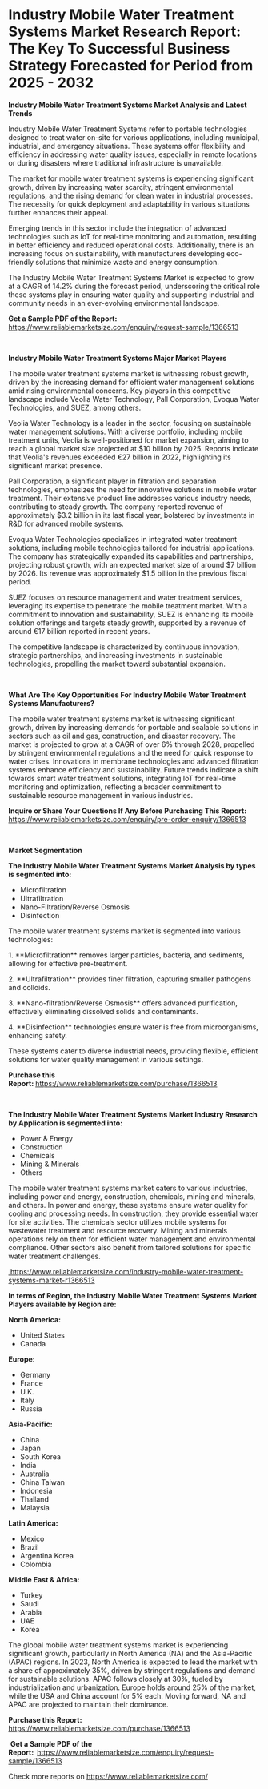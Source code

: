 <p><h1>Industry Mobile Water Treatment Systems Market Research Report: The Key To Successful Business Strategy Forecasted for Period from 2025 - 2032</h1></p><p><strong>Industry Mobile Water Treatment Systems Market Analysis and Latest Trends</strong></p>
<p><p>Industry Mobile Water Treatment Systems refer to portable technologies designed to treat water on-site for various applications, including municipal, industrial, and emergency situations. These systems offer flexibility and efficiency in addressing water quality issues, especially in remote locations or during disasters where traditional infrastructure is unavailable. </p><p>The market for mobile water treatment systems is experiencing significant growth, driven by increasing water scarcity, stringent environmental regulations, and the rising demand for clean water in industrial processes. The necessity for quick deployment and adaptability in various situations further enhances their appeal. </p><p>Emerging trends in this sector include the integration of advanced technologies such as IoT for real-time monitoring and automation, resulting in better efficiency and reduced operational costs. Additionally, there is an increasing focus on sustainability, with manufacturers developing eco-friendly solutions that minimize waste and energy consumption. </p><p>The Industry Mobile Water Treatment Systems Market is expected to grow at a CAGR of 14.2% during the forecast period, underscoring the critical role these systems play in ensuring water quality and supporting industrial and community needs in an ever-evolving environmental landscape.</p></p>
<p><strong>Get a Sample PDF of the Report:&nbsp;</strong> <a href="https://www.reliablemarketsize.com/enquiry/request-sample/1366513?utm_campaign=3114&utm_medium=2&utm_source=Github&utm_content=ia&utm_term=30032025&utm_id=industry-mobile-water-treatment-systems">https://www.reliablemarketsize.com/enquiry/request-sample/1366513</a></p>
<p>&nbsp;</p>
<p><strong>Industry Mobile Water Treatment Systems Major Market Players</strong></p>
<p><p>The mobile water treatment systems market is witnessing robust growth, driven by the increasing demand for efficient water management solutions amid rising environmental concerns. Key players in this competitive landscape include Veolia Water Technology, Pall Corporation, Evoqua Water Technologies, and SUEZ, among others.</p><p>Veolia Water Technology is a leader in the sector, focusing on sustainable water management solutions. With a diverse portfolio, including mobile treatment units, Veolia is well-positioned for market expansion, aiming to reach a global market size projected at $10 billion by 2025. Reports indicate that Veolia's revenues exceeded €27 billion in 2022, highlighting its significant market presence.</p><p>Pall Corporation, a significant player in filtration and separation technologies, emphasizes the need for innovative solutions in mobile water treatment. Their extensive product line addresses various industry needs, contributing to steady growth. The company reported revenue of approximately $3.2 billion in its last fiscal year, bolstered by investments in R&D for advanced mobile systems.</p><p>Evoqua Water Technologies specializes in integrated water treatment solutions, including mobile technologies tailored for industrial applications. The company has strategically expanded its capabilities and partnerships, projecting robust growth, with an expected market size of around $7 billion by 2026. Its revenue was approximately $1.5 billion in the previous fiscal period.</p><p>SUEZ focuses on resource management and water treatment services, leveraging its expertise to penetrate the mobile treatment market. With a commitment to innovation and sustainability, SUEZ is enhancing its mobile solution offerings and targets steady growth, supported by a revenue of around €17 billion reported in recent years.</p><p>The competitive landscape is characterized by continuous innovation, strategic partnerships, and increasing investments in sustainable technologies, propelling the market toward substantial expansion.</p></p>
<p>&nbsp;</p>
<p><strong>What Are The Key Opportunities For Industry Mobile Water Treatment Systems Manufacturers?</strong></p>
<p><p>The mobile water treatment systems market is witnessing significant growth, driven by increasing demands for portable and scalable solutions in sectors such as oil and gas, construction, and disaster recovery. The market is projected to grow at a CAGR of over 6% through 2028, propelled by stringent environmental regulations and the need for quick response to water crises. Innovations in membrane technologies and advanced filtration systems enhance efficiency and sustainability. Future trends indicate a shift towards smart water treatment solutions, integrating IoT for real-time monitoring and optimization, reflecting a broader commitment to sustainable resource management in various industries.</p></p>
<p><strong>Inquire or Share Your Questions If Any Before Purchasing This Report:</strong> <a href="https://www.reliablemarketsize.com/enquiry/pre-order-enquiry/1366513?utm_campaign=3114&utm_medium=2&utm_source=Github&utm_content=ia&utm_term=30032025&utm_id=industry-mobile-water-treatment-systems">https://www.reliablemarketsize.com/enquiry/pre-order-enquiry/1366513</a></p>
<p>&nbsp;</p>
<p><strong>Market Segmentation</strong></p>
<p><strong>The Industry Mobile Water Treatment Systems Market Analysis by types is segmented into:</strong></p>
<p><ul><li>Microfiltration</li><li>Ultrafiltration</li><li>Nano-Filtration/Reverse Osmosis</li><li>Disinfection</li></ul></p>
<p><p>The mobile water treatment systems market is segmented into various technologies: </p><p>1. **Microfiltration** removes larger particles, bacteria, and sediments, allowing for effective pre-treatment. </p><p>2. **Ultrafiltration** provides finer filtration, capturing smaller pathogens and colloids. </p><p>3. **Nano-filtration/Reverse Osmosis** offers advanced purification, effectively eliminating dissolved solids and contaminants. </p><p>4. **Disinfection** technologies ensure water is free from microorganisms, enhancing safety. </p><p>These systems cater to diverse industrial needs, providing flexible, efficient solutions for water quality management in various settings.</p></p>
<p><strong>Purchase this Report:&nbsp;</strong><a href="https://www.reliablemarketsize.com/purchase/1366513?utm_campaign=3114&utm_medium=2&utm_source=Github&utm_content=ia&utm_term=30032025&utm_id=industry-mobile-water-treatment-systems">https://www.reliablemarketsize.com/purchase/1366513</a></p>
<p>&nbsp;</p>
<p><strong>The Industry Mobile Water Treatment Systems Market Industry Research by Application is segmented into:</strong></p>
<p><ul><li>Power & Energy</li><li>Construction</li><li>Chemicals</li><li>Mining & Minerals</li><li>Others</li></ul></p>
<p><p>The mobile water treatment systems market caters to various industries, including power and energy, construction, chemicals, mining and minerals, and others. In power and energy, these systems ensure water quality for cooling and processing needs. In construction, they provide essential water for site activities. The chemicals sector utilizes mobile systems for wastewater treatment and resource recovery. Mining and minerals operations rely on them for efficient water management and environmental compliance. Other sectors also benefit from tailored solutions for specific water treatment challenges.</p></p>
<p><a href="https://www.reliablemarketsize.com/industry-mobile-water-treatment-systems-market-r1366513?utm_campaign=3114&utm_medium=2&utm_source=Github&utm_content=ia&utm_term=30032025&utm_id=industry-mobile-water-treatment-systems">&nbsp;https://www.reliablemarketsize.com/industry-mobile-water-treatment-systems-market-r1366513</a></p>
<p><strong>In terms of Region, the Industry Mobile Water Treatment Systems Market Players available by Region are:</strong></p>
<p>
    <p> <strong> North America: </strong>
        <ul>
            <li>United States</li>
            <li>Canada</li>
        </ul>
        </p> 
    <p> <strong> Europe: </strong>
        <ul>
            <li>Germany</li>
            <li>France</li>
            <li>U.K.</li>
            <li>Italy</li>
            <li>Russia</li>
        </ul>
        </p> 
    <p> <strong> Asia-Pacific: </strong>
        <ul>
            <li>China</li>
            <li>Japan</li>
            <li>South Korea</li>
            <li>India</li>
            <li>Australia</li>
            <li>China Taiwan</li>
            <li>Indonesia</li>
            <li>Thailand</li>
            <li>Malaysia</li>
        </ul>
        </p> 
    <p> <strong> Latin America: </strong>
        <ul>
            <li>Mexico</li>
            <li>Brazil</li>
            <li>Argentina Korea</li>
            <li>Colombia</li>
        </ul>
        </p> 
    <p> <strong> Middle East & Africa: </strong>
        <ul>
            <li>Turkey</li>
            <li>Saudi</li>
            <li>Arabia</li>
            <li>UAE</li>
            <li>Korea</li>
        </ul>
    </p>
    </p>
<p><p>The global mobile water treatment systems market is experiencing significant growth, particularly in North America (NA) and the Asia-Pacific (APAC) regions. In 2023, North America is expected to lead the market with a share of approximately 35%, driven by stringent regulations and demand for sustainable solutions. APAC follows closely at 30%, fueled by industrialization and urbanization. Europe holds around 25% of the market, while the USA and China account for 5% each. Moving forward, NA and APAC are projected to maintain their dominance.</p></p>
<p><strong>Purchase this Report: </strong><a href="https://www.reliablemarketsize.com/purchase/1366513?utm_campaign=3114&utm_medium=2&utm_source=Github&utm_content=ia&utm_term=30032025&utm_id=industry-mobile-water-treatment-systems">https://www.reliablemarketsize.com/purchase/1366513</a></p>
<p>&nbsp;<strong>Get a Sample PDF of the Report:&nbsp;&nbsp;</strong><a href="https://www.reliablemarketsize.com/enquiry/request-sample/1366513?utm_campaign=3114&utm_medium=2&utm_source=Github&utm_content=ia&utm_term=30032025&utm_id=industry-mobile-water-treatment-systems">https://www.reliablemarketsize.com/enquiry/request-sample/1366513</a></p>
<p><strong></strong></p>
<p>Check more reports on <a href="https://www.reliablemarketsize.com/?utm_campaign=3114&utm_medium=2&utm_source=Github&utm_content=ia&utm_term=30032025&utm_id=industry-mobile-water-treatment-systems">https://www.reliablemarketsize.com/</a></p>